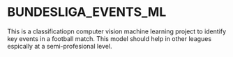 # BUNDESLIGA_EVENTS_ML
This is a classificatiopn computer vision machine learning project to identify key events in a football match. This model should help in other leagues espically at a semi-profesional level.
